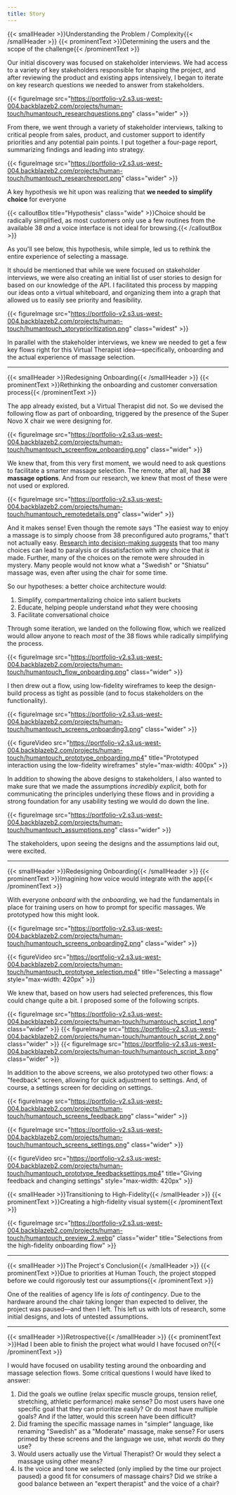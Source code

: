 ```yaml
---
title: Story
---
```


{{< smallHeader >}}Understanding the Problem / Complexity{{< /smallHeader >}}
{{< prominentText >}}Determining the users and the scope of the challenge{{< /prominentText >}}

Our initial discovery was focused on stakeholder interviews. We had access to a variety of key stakeholders responsible for shaping the project, and after reviewing the product and existing apps intensively, I began to iterate on key research questions we needed to answer from stakeholders.

{{< figureImage 
    src="https://portfolio-v2.s3.us-west-004.backblazeb2.com/projects/human-touch/humantouch_researchquestions.png" 
    class="wider" >}}

From there, we went through a variety of stakeholder interviews, talking to critical people from sales, product, and customer support to identify priorities and any potential pain points. I put together a four-page report, summarizing findings and leading into strategy.

{{< figureImage 
    src="https://portfolio-v2.s3.us-west-004.backblazeb2.com/projects/human-touch/humantouch_researchreport.png" 
    class="wider" >}}

A key hypothesis we hit upon was realizing that **we needed to simplify choice** for everyone

{{< calloutBox title="Hypothesis" class="wide" >}}Choice should be radically simplified, as most customers only use a few routines from the available 38 _and_ a voice interface is not ideal for browsing.{{< /calloutBox >}}

As you'll see below, this hypothesis, while simple, led us to rethink the entire experience of selecting a massage.

It should be mentioned that while we were focused on stakeholder interviews, we were also creating an initial list of user stories to design for based on our knowledge of the API. I facilitated this process by mapping our ideas onto a virtual whiteboard, and organizing them into a graph that allowed us to easily see priority and feasibility.

{{< figureImage 
    src="https://portfolio-v2.s3.us-west-004.backblazeb2.com/projects/human-touch/humantouch_storyprioritization.png" 
    class="widest" >}}

In parallel with the stakeholder interviews, we knew we needed to get a few key flows right for this Virtual Therapist idea—specifically, onboarding and the actual experience of massage selection.

---

{{< smallHeader >}}Redesigning Onboarding{{< /smallHeader >}}
{{< prominentText >}}Rethinking the onboarding and customer conversation process{{< /prominentText >}}

The app already existed, but a Virtual Therapist did not. So we devised the following flow as part of onboarding, triggered by the presence of the Super Novo X chair we were designing for.

{{< figureImage 
    src="https://portfolio-v2.s3.us-west-004.backblazeb2.com/projects/human-touch/humantouch_screenflow_onboarding.png" 
    class="wider" >}}

We knew that, from this very first moment, we would need to ask questions to facilitate a smarter massage selection. The remote, after all, had **38 massage options**. And from our research, we knew that most of these were not used or explored.

{{< figureImage 
    src="https://portfolio-v2.s3.us-west-004.backblazeb2.com/projects/human-touch/humantouch_remotedetails.png" 
    class="wider" >}}

And it makes sense! Even though the remote says "The easiest way to enjoy a massage is to simply choose from 38 preconfigured auto programs," that't not actually easy. [Research into decision-making suggests](https://thedecisionlab.com/reference-guide/economics/the-paradox-of-choice) that too many choices can lead to paralysis or dissatisfaction with any choice that _is_ made. Further, many of the choices on the remote were shrouded in mystery. Many people would not know what a "Swedish" or "Shiatsu" massage was, even after using the chair for some time.

So our hypotheses: a better choice architecture would:

1. Simplify, compartmentalizing choice into salient buckets
2. Educate, helping people understand _what_ they were choosing
3. Facilitate conversational choice

Through some iteration, we landed on the following flow, which we realized would allow anyone to reach _most_ of the 38 flows while radically simplifying the process.

{{< figureImage 
    src="https://portfolio-v2.s3.us-west-004.backblazeb2.com/projects/human-touch/humantouch_flow_onboarding.png" 
    class="wider" >}}

I then drew out a flow, using low-fidelity wireframes to keep the design-build process as tight as possible (and to focus stakeholders on the functionality).

{{< figureImage 
    src="https://portfolio-v2.s3.us-west-004.backblazeb2.com/projects/human-touch/humantouch_screens_onboarding3.png" 
    class="wider" >}}

{{< figureVideo
    src="https://portfolio-v2.s3.us-west-004.backblazeb2.com/projects/human-touch/humantouch_prototype_onboarding.mp4"
    title="Prototyped interaction using the low-fidelity wireframes"
    style="max-width: 400px" >}}

In addition to showing the above designs to stakeholders, I also wanted to make sure that we made the assumptions _incredibly explicit_, both for communicating the principles underlying these flows and in providing a strong foundation for any usability testing we would do down the line.

{{< figureImage 
    src="https://portfolio-v2.s3.us-west-004.backblazeb2.com/projects/human-touch/humantouch_assumptions.png" 
    class="wider" >}}

The stakeholders, upon seeing the designs and the assumptions laid out, were excited.

---

{{< smallHeader >}}Redesigning Onboarding{{< /smallHeader >}}
{{< prominentText >}}Imagining how voice would integrate with the app{{< /prominentText >}}

With everyone _onboard_ with the _onboarding_, we had the fundamentals in place for training users on how to prompt for specific massages. We prototyped how this might look.

{{< figureImage src="https://portfolio-v2.s3.us-west-004.backblazeb2.com/projects/human-touch/humantouch_screens_onboarding2.png" class="wider" >}}

{{< figureVideo
    src="https://portfolio-v2.s3.us-west-004.backblazeb2.com/projects/human-touch/humantouch_prototype_selection.mp4"
    title="Selecting a massage" 
    style="max-width: 420px" >}}

We knew that, based on how users had selected preferences, this flow could change quite a bit. I proposed some of the following scripts.

{{< figureImage src="https://portfolio-v2.s3.us-west-004.backblazeb2.com/projects/human-touch/humantouch_script_1.png" class="wider" >}}
{{< figureImage src="https://portfolio-v2.s3.us-west-004.backblazeb2.com/projects/human-touch/humantouch_script_2.png" class="wider" >}}
{{< figureImage src="https://portfolio-v2.s3.us-west-004.backblazeb2.com/projects/human-touch/humantouch_script_3.png" class="wider" >}}

In addition to the above screens, we also prototyped two other flows: a "feedback" screen, allowing for quick adjustment to settings. And, of course, a settings screen for deciding on settings.

{{< figureImage 
    src="https://portfolio-v2.s3.us-west-004.backblazeb2.com/projects/human-touch/humantouch_screens_feedback.png" 
    class="wider" >}}

{{< figureImage 
src="https://portfolio-v2.s3.us-west-004.backblazeb2.com/projects/human-touch/humantouch_screens_settings.png" 
class="wider" >}}

{{< figureVideo
    src="https://portfolio-v2.s3.us-west-004.backblazeb2.com/projects/human-touch/humantouch_prototype_feedbacksettings.mp4"
    title="Giving feedback and changing settings" 
    style="max-width: 420px" >}}

{{< smallHeader >}}Transitioning to High-Fidelity{{< /smallHeader >}}
{{< prominentText >}}Creating a high-fidelity visual system{{< /prominentText >}}

{{< figureImage 
src="https://portfolio-v2.s3.us-west-004.backblazeb2.com/projects/human-touch/humantouch_preview_2.webp" 
class="wider"
title="Selections from the high-fidelity onboarding flow" >}}

---

{{< smallHeader >}}The Project's Conclusion{{< /smallHeader >}}
{{< prominentText >}}Due to priorities at Human Touch, the project stopped before we could rigorously test our assumptions{{< /prominentText >}}

One of the realities of agency life is _lots of contingency_. Due to the hardware around the chair taking longer than expected to deliver, the project was paused—and then I left. This left us with lots of research, some initial designs, and lots of untested assumptions.

---

{{< smallHeader >}}Retrospective{{< /smallHeader >}}
{{< prominentText >}}Had I been able to finish the project what would I have focused on?{{< /prominentText >}}

I would have focused on usability testing around the onboarding and massage selection flows. Some critical questions I would have liked to answer:

1. Did the goals we outline (relax specific muscle groups, tension relief, stretching, athletic performance) make sense? Do most users have one specific goal that they can prioritize easily? Or do most have multiple goals? And if the latter, would this screen have been difficult?
2. Did framing the specific massage names in "simpler" language, like renaming "Swedish" as a "Moderate" massage, make sense? For users primed by these screens and the language we use, what _words_ do they use?
3. Would users actually use the Virtual Therapist? Or would they select a massage using other means?
4. Is the voice and tone we selected (only implied by the time our project paused) a good fit for consumers of massage chairs? Did we strike a good balance between an "expert therapist" and the voice of a chair?

<!--

---

{{< caseStudyCTA class="wide" >}}
## Want the whole story?
These were highlights from the process, but if you want the whole story, reach out to me [via email](mailto:hello@bryansebesta.com) or [LinkedIn](https://www.linkedin.com/in/bryansebesta).
{{< /caseStudyCTA >}}

-->